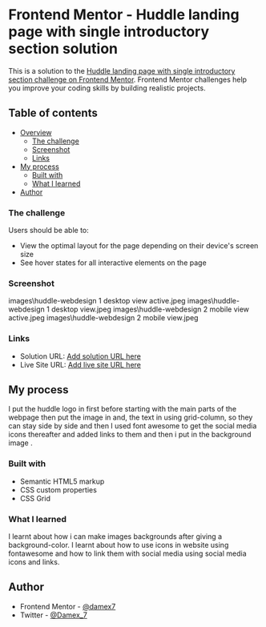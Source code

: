 # Frontend Mentor - Huddle landing page with single introductory section solution

This is a solution to the [Huddle landing page with single introductory section challenge on Frontend Mentor](https://www.frontendmentor.io/challenges/huddle-landing-page-with-a-single-introductory-section-B_2Wvxgi0). Frontend Mentor challenges help you improve your coding skills by building realistic projects. 

## Table of contents

- [Overview](#overview)
  - [The challenge](#the-challenge)
  - [Screenshot](#screenshot)
  - [Links](#links)
- [My process](#my-process)
  - [Built with](#built-with)
  - [What I learned](#what-i-learned)
- [Author](#author)


### The challenge

Users should be able to:

- View the optimal layout for the page depending on their device's screen size
- See hover states for all interactive elements on the page

### Screenshot
images\huddle-webdesign 1 desktop view active.jpeg
images\huddle-webdesign 1 desktop view.jpeg
images\huddle-webdesign 2 mobile view active.jpeg
images\huddle-webdesign 2 mobile view.jpeg
### Links

- Solution URL: [Add solution URL here](https://your-solution-url.com)
- Live Site URL: [Add live site URL here](https://your-live-site-url.com)

## My process
 I put the huddle logo in first before starting with the main parts of the webpage then put the image in and, the text in using grid-column, so they can stay side by side and then I used font awesome to get the social media icons thereafter 
 and added links to them and then i put in the background image .
### Built with

- Semantic HTML5 markup
- CSS custom properties
- CSS Grid

### What I learned
I learnt about how i can make images backgrounds after giving a background-color. I learnt about how to use icons 
in website using fontawesome and how to link them with social media using social media icons and links. 

## Author
- Frontend Mentor - [@damex7    ](https://www.frontendmentor.io/profile/damex7)
- Twitter - [@Damex_7](https://www.twitter.com/Damex_7)
